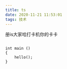 ```yaml
---
title: ts
date: 2020-11-21 11:53:01
tags: 技术
---
```



册is大家哈打卡机你的卡卡

```

int main ()
{
	hello();
}
```
